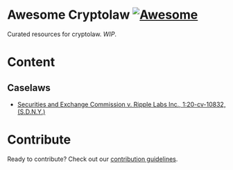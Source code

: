# Awesome Cryptolaw [![Awesome](https://cdn.rawgit.com/sindresorhus/awesome/d7305f38d29fed78fa85652e3a63e154dd8e8829/media/badge.svg)](https://github.com/sindresorhus/awesome)

Curated resources for cryptolaw. _WIP_. 

# Content 

## Caselaws

- [Securities and Exchange Commission v. Ripple Labs Inc., 1:20-cv-10832, (S.D.N.Y.)](https://storage.courtlistener.com/recap/gov.uscourts.nysd.551082/gov.uscourts.nysd.551082.874.0_4.pdf)

# Contribute 

Ready to contribute? Check out our [contribution guidelines](https://github.com/lexDAO/awesome-cryptolaw/blob/main/CONTRIBUTING.md).

